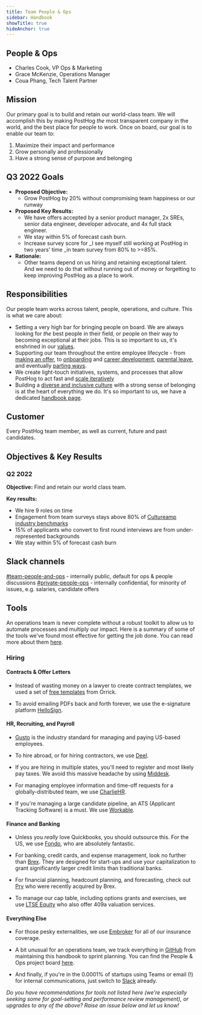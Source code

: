 ```yaml
---
title: Team People & Ops
sidebar: Handbook
showTitle: true
hideAnchor: true
---
```


## People & Ops

- Charles Cook, VP Ops & Marketing
- Grace McKenzie, Operations Manager
- Coua Phang, Tech Talent Partner

## Mission

Our primary goal is to build and retain our world-class team. We will accomplish this by making PostHog _the_ most transparent company in the world, and the best place for people to work. Once on board, our goal is to enable our team to: 

1. Maximize their impact and performance
2. Grow personally and professionally
3. Have a strong sense of purpose and belonging

## Q3 2022 Goals
* **Proposed Objective:**
    * Grow PostHog by 20% without compromising team happiness or our runway
* **Proposed Key Results:**
    * We have offers accepted by a senior product manager, 2x SREs, senior data engineer, developer advocate, and 4x full stack engineer.
    * We stay within 5% of forecast cash burn. 
    * Increase survey score for _I see myself still working at PostHog in two years' time _in team survey from 80% to >=85%. 
* **Rationale:**
    * Other teams depend on us hiring and retaining exceptional talent. And we need to do that without running out of money or forgetting to keep improving PostHog as a place to work. 

## Responsibilities

Our people team works across talent, people, operations, and culture. This is what we care about:

- Setting a very high bar for bringing people on board. We are always looking for _the_ best people in their field, or people on their way to becoming exceptional at their jobs. This is so important to us, it's enshrined in our [values](https://posthog.com/handbook/company/values#talent-compounds).
- Supporting our team throughout the entire employee lifecycle - from [making an offer](https://posthog.com/handbook/people/compensation), to [onboarding](https://posthog.com/handbook/people/onboarding) and [career development](https://posthog.com/handbook/people/feedback), [parental leave](https://posthog.com/handbook/people/time-off), and eventually [parting ways](https://posthog.com/handbook/people/compensation). 
- We create light-touch initiatives, systems, and processes that allow PostHog to act fast and [scale iteratively](/handbook/company/culture#iteration) 
- Building a [diverse and inclusive culture](/handbook/company/diversity) with a strong sense of belonging is at the heart of everything we do. It's so important to us, we have a dedicated [handbook page](https://posthog.com/handbook/company/diversity).

## Customer

Every PostHog team member, as well as current, future and past candidates. 

## Objectives & Key Results

### Q2 2022

**Objective:** Find and retain our world class team.

**Key results:**
- We hire 9 roles on time
- Engagement from team surveys stays above 80% of [Cultureamp industry benchmarks](https://www.cultureamp.com/science/insights/bay-area)
- 15% of applicants who convert to first round interviews are from under-represented backgrounds
- We stay within 5% of forecast cash burn

## Slack channels

[#team-people-and-ops](https://posthog.slack.com/messages/team-people-and-ops) - internally public, default for ops & people discussions
[#private-people-ops](https://posthog.slack.com/messages/private-people-ops) - internally confidential, for minority of issues, e.g. salaries, candidate offers

## Tools

An operations team is never complete without a robust toolkit to allow us to automate processes and multiply our impact. Here is a summary of some of the tools we've found most effective for getting the job done. You can read more about them [here](https://posthog.com/blog/startup-ops-toolkit).

### Hiring

#### **Contracts & Offer Letters**

- Instead of wasting money on a lawyer to create contract templates, we used a set of [free templates](https://www.orrick.com/en/Total-Access/Tool-Kit/Start-Up-Forms/Employment-and-Consultant) from Orrick.

- To avoid emailing PDFs back and forth forever, we use the e-signature platform [HelloSign](https://hellosign.com/).

#### **HR, Recruiting, and Payroll**

- [Gusto](https://www.gusto.com/) is the industry standard for managing and paying US-based employees.

- To hire abroad, or for hiring contractors, we use [Deel](https://www.letsdeel.com/). 

- If you are hiring in multiple states, you'll need to register and most likely pay taxes. We avoid this massive headache by using [Middesk](https://www.middesk.com/).

- For managing employee information and time-off requests for a globally-distributed team, we use [CharlieHR](https://www.charliehr.com/).

- If you're managing a large candidate pipeline, an ATS (Applicant Tracking Software) is a must. We use [Workable](https://www.workable.com).

#### **Finance and Banking**

- Unless you _really_ love Quickbooks, you should outsource this. For the US, we use [Fondo](https://www.tryfondo.com/), who are absolutely fantastic.

- For banking, credit cards, and expense management, look no further than [Brex](https://www.brex.com/). They are designed for start-ups and use your capitalization to grant significantly larger credit limits than traditional banks.

- For financial planning, headcount planning, and forecasting, check out [Pry](http://pry.co/) who were recently acquired by Brex.

- To manage our cap table, including options grants and exercises, we use [LTSE Equity](https://equity.ltse.com/) who also offer 409a valuation services.

#### **Everything Else**

- For those pesky externalities, we use [Embroker](https://www.embroker.com/) for all of our insurance coverage.

- A bit unusual for an operations team, we track everything in [GitHub](https://github.com/) from maintaining this handbook to sprint planning. You can find the People & Ops project board [here](https://github.com/orgs/PostHog/projects/2?fullscreen=true). 

- And finally, if you're in the 0.0001% of startups using Teams or email (!) for internal communications, just switch to [Slack](https://slack.com/) already.

_Do you have recommendations for tools not listed here (we're especially seeking some for goal-setting and performance review management), or upgrades to any of the above? Raise an issue below and let us know!_




